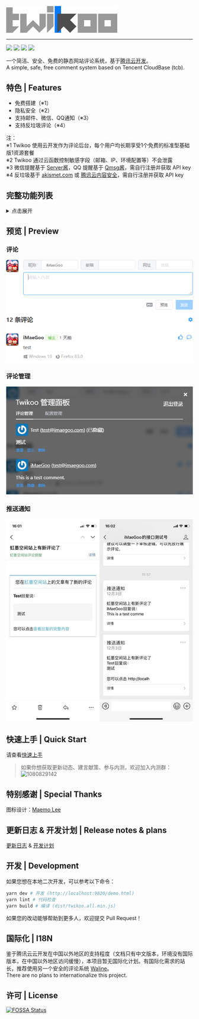 <img src="./docs/static/logo.png" width="300" alt="Twikoo">

----

[![](https://img.shields.io/npm/v/twikoo)](https://www.npmjs.com/package/twikoo)
[![](https://img.shields.io/bundlephobia/minzip/twikoo)](https://bundlephobia.com/result?p=twikoo)
[![](https://img.shields.io/npm/dt/twikoo)](https://www.npmjs.com/package/twikoo)
[![](https://img.shields.io/npm/l/twikoo)](./LICENSE)

一个简洁、安全、免费的静态网站评论系统，基于[腾讯云开发](https://curl.qcloud.com/KnnJtUom)。<br>
A simple, safe, free comment system based on Tencent CloudBase (tcb).

## 特色 | Features

* 免费搭建（※1）
* 隐私安全（※2）
* 支持邮件、微信、QQ通知（※3）
* 支持反垃圾评论（※4）

注：<br>
※1 Twikoo 使用云开发作为评论后台，每个用户均长期享受1个免费的标准型基础版1资源套餐<br>
※2 Twikoo 通过云函数控制敏感字段（邮箱、IP、环境配置等）不会泄露<br>
※3 微信提醒基于 [Server酱](https://sc.ftqq.com/3.version)，QQ 提醒基于 [Qmsg酱](https://qmsg.zendee.cn/)，需自行注册并获取 API key<br>
※4 反垃圾基于 [akismet.com](https://akismet.com/) 或 [腾讯云内容安全](https://console.cloud.tencent.com/cms/text/overview)，需自行注册并获取 API key

## 完整功能列表

<details>
<summary>点击展开</summary>
* 点赞
</details>

## 预览 | Preview

### 评论

![评论](./docs/static/readme-1.png)

### 评论管理

![评论管理](./docs/static/readme-2.png)

### 推送通知

![推送通知](./docs/static/readme-3.jpg)

## 快速上手 | Quick Start

请查看[快速上手](https://twikoo.js.org/quick-start.html)

> 如果你想获取更新动态、建言献策、参与内测，欢迎加入内测群：<br>
> <img height="300" alt="1080829142" src="https://www.imaegoo.com/gallery/2020/hello-twikoo.png" />

<!-- ## 贡献者 | Contributors -->

## 特别感谢 | Special Thanks

图标设计：[Maemo Lee](https://www.maemo.cc)

<!-- ## 捐赠 | Donate -->

## 更新日志 & 开发计划 | Release notes & plans

[更新日志](https://github.com/imaegoo/twikoo/releases) & [开发计划](https://github.com/imaegoo/twikoo/projects/1)

## 开发 | Development

如果您想在本地二次开发，可以参考以下命令：

``` sh
yarn dev # 开发 (http://localhost:9820/demo.html)
yarn lint # 代码检查
yarn build # 编译 (dist/twikoo.all.min.js)
```

如果您的改动能够帮助到更多人，欢迎提交 Pull Request！

## 国际化 | I18N

鉴于腾讯云云开发在中国以外地区的支持程度（文档只有中文版本，环境没有国际版本，在中国以外地区访问缓慢），本项目暂无国际化计划。有国际化需求的站长，推荐使用另一个安全的评论系统 [Waline](https://waline.js.org/)。<br>
There are no plans to internationalize this project.

## 许可 | License

[![FOSSA Status](https://app.fossa.com/api/projects/git%2Bgithub.com%2Fimaegoo%2Ftwikoo.svg?type=large)](https://app.fossa.com/projects/git%2Bgithub.com%2Fimaegoo%2Ftwikoo?ref=badge_large)
